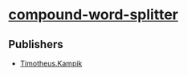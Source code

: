 # [compound-word-splitter](https://pypi.org/project/compound-word-splitter)



## Publishers
- [Timotheus.Kampik](https://pypi.org/user/Timotheus.Kampik)

